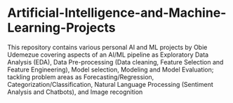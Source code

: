 # Artificial-Intelligence-and-Machine-Learning-Projects
This repository contains various personal AI and ML projects by Obie Udemezue covering aspects of an AI/ML pipeline as Exploratory Data Analysis (EDA), Data Pre-processing (Data cleaning, Feature Selection and Feature Engineering), Model selection, Modeling and Model Evaluation; tackling problem areas as Forecasting/Regression, Categorization/Classification, Natural Language Processing (Sentiment Analysis and Chatbots),  and Image recognition 
